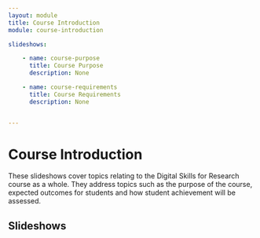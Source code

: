 ```yaml
---
layout: module
title: Course Introduction
module: course-introduction

slideshows:

    - name: course-purpose
      title: Course Purpose
      description: None

    - name: course-requirements
      title: Course Requirements
      description: None


---
```


# Course Introduction

These slideshows cover topics relating to the Digital Skills for Research course as a whole. They address topics such as the purpose of the course, expected outcomes for students and how student achievement will be assessed.



## Slideshows




